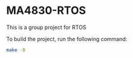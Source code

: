 # MA4830-RTOS
This is a group project for RTOS

To build the project, run the following command:
```sh
make -B